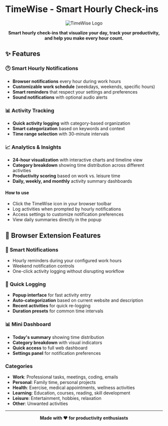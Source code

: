 # TimeWise - Smart Hourly Check-ins

<div align="center">

![TimeWise Logo](https://img.icons8.com/comic/100/228BE6/alarm-clock.png)

**Smart hourly check-ins that visualize your day, track your productivity, and help you make every hour count.**

<!-- [🌐 Live Demo](https://your-deployment-url.replit.app) • [📱 Browser Extension](#browser-extension) • [📊 Features](#features) • [🚀 Getting Started](#getting-started) -->

</div>

## ✨ Features

### 🕐 Smart Hourly Notifications
- **Browser notifications** every hour during work hours
- **Customizable work schedule** (weekdays, weekends, specific hours)
- **Smart reminders** that respect your settings and preferences
- **Sound notifications** with optional audio alerts

### 📊 Activity Tracking
- **Quick activity logging** with category-based organization
- **Smart categorization** based on keywords and context
- **Time range selection** with 30-minute intervals

### 📈 Analytics & Insights
- **24-hour visualization** with interactive charts and timeline view
- **Category breakdown** showing time distribution across different activities
- **Productivity scoring** based on work vs. leisure time
- **Daily, weekly, and monthly** activity summary dashboards


#### How to use
- Click the TimeWise icon in your browser toolbar
- Log activities when prompted by hourly notifications
- Access settings to customize notification preferences
- View daily summaries directly in the popup

## 📱 Browser Extension Features

### 🔔 Smart Notifications
- Hourly reminders during your configured work hours
- Weekend notification controls
- One-click activity logging without disrupting workflow

### 🎯 Quick Logging
- **Popup interface** for fast activity entry
- **Auto-categorization** based on current website and description
- **Recent activities** for quick re-logging
- **Duration presets** for common time intervals

### 📊 Mini Dashboard
- **Today's summary** showing time distribution
- **Category breakdown** with visual indicators
- **Quick access** to full web dashboard 
- **Settings panel** for notification preferences

### Categories
- **Work**: Professional tasks, meetings, coding, emails
- **Personal**: Family time, personal projects
- **Health**: Exercise, medical appointments, wellness activities
- **Learning**: Education, courses, reading, skill development
- **Leisure**: Entertainment, hobbies, relaxation
- **Other**: Unwanted activities

---

<div align="center">

**Made with ❤️ for productivity enthusiasts**

</div>
